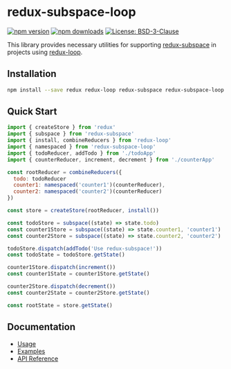 # redux-subspace-loop

[![npm version](https://img.shields.io/npm/v/redux-subspace-loop.svg?style=flat-square)](https://www.npmjs.com/package/redux-subspace-loop)
[![npm downloads](https://img.shields.io/npm/dm/redux-subspace-loop.svg?style=flat-square)](https://www.npmjs.com/package/redux-subspace-loop)
[![License: BSD-3-Clause](https://img.shields.io/npm/l/redux-subspace-loop.svg?style=flat-square)](/LICENSE.md)

This library provides necessary utilities for supporting [redux-subspace](/) in projects using [redux-loop](https://github.com/redux-loop/redux-loop).

## Installation

```sh
npm install --save redux redux-loop redux-subspace redux-subspace-loop
```

## Quick Start

```javascript
import { createStore } from 'redux'
import { subspace } from 'redux-subspace'
import { install, combineReducers } from 'redux-loop'
import { namespaced } from 'redux-subspace-loop'
import { todoReducer, addTodo } from './todoApp'
import { counterReducer, increment, decrement } from './counterApp'

const rootReducer = combineReducers({
  todo: todoReducer
  counter1: namespaced('counter1')(counterReducer),
  counter2: namespaced('counter2')(counterReducer)
})

const store = createStore(rootReducer, install())

const todoStore = subspace((state) => state.todo)
const counter1Store = subspace((state) => state.counter1, 'counter1')
const counter2Store = subspace((state) => state.counter2, 'counter2')

todoStore.dispatch(addTodo('Use redux-subspace!'))
const todoState = todoStore.getState()

counter1Store.dispatch(increment())
const counter1State = counter1Store.getState()

counter2Store.dispatch(decrement())
const counter2State = counter2Store.getState()

const rootState = store.getState()
```

## Documentation

* [Usage](https://ioof-holdings.github.io/redux-subspace/packages/redux-subspace-loop/docs/Usage.html)
* [Examples](https://ioof-holdings.github.io/redux-subspace/docs/Examples.html#redux-subspace-loop)
* [API Reference](https://ioof-holdings.github.io/redux-subspace/packages/redux-subspace-loop/docs/api/)
